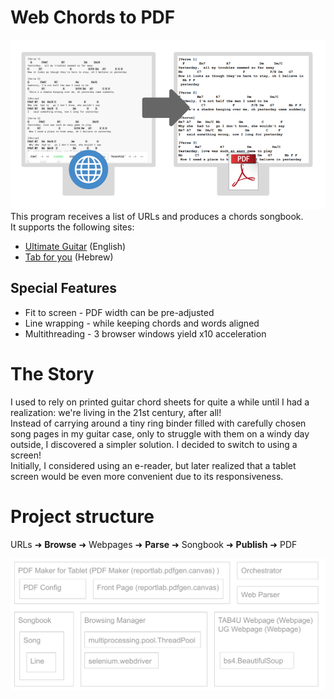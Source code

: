 # Web Chords to PDF  
![Explanation.png](docs%2FExplanation.png)
This program receives a list of URLs and produces a chords songbook.   
It supports the following sites:
- [Ultimate Guitar](https://www.ultimate-guitar.com/) (English)
- [Tab for you](https://www.tab4u.com/) (Hebrew)

## Special Features
- Fit to screen - PDF width can be pre-adjusted
- Line wrapping - while keeping chords and words aligned
- Multithreading - 3 browser windows yield x10 acceleration

# The Story
I used to rely on printed guitar chord sheets for quite a while until I had a realization:
we're living in the 21st century, after all!  
Instead of carrying around a tiny ring binder filled with carefully chosen song pages in my guitar case, 
only to struggle with them on a windy day outside, 
I discovered a simpler solution. I decided to switch to using a screen!  
Initially, I considered using an e-reader, 
but later realized that a tablet screen would be even more convenient due to its responsiveness.

# Project structure
URLs ➜ **Browse** ➜ Webpages ➜ **Parse** ➜ Songbook ➜ **Publish** ➜ PDF

![Structure.png](docs%2FStructure.png)